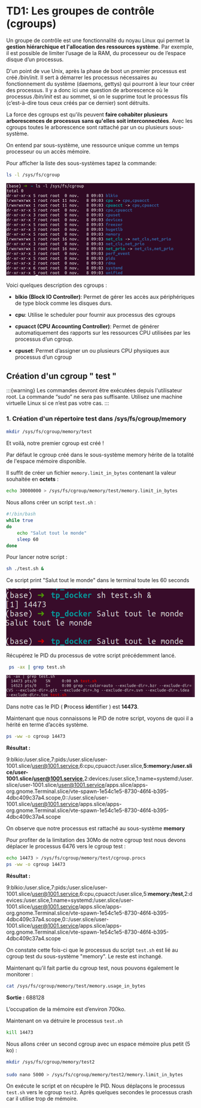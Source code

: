 # TD1: Les groupes de contrôle (cgroups)

Un groupe de contrôle est une fonctionnalité du noyau Linux qui permet la **gestion hiérarchique et l'allocation des ressources système**. Par exemple, il est possible de limiter l’usage de la RAM, du processeur ou de l’espace disque d’un processus.

D'un point de vue Unix, après la phase de boot un premier processus est créé */bin/init*. Il sert à démarrer les processus nécessaires au fonctionnement du système (daemons, gettys) qui pourront à leur tour créer des processus. Il y a donc ici une question de arborescence où le processus */bin/init* est au sommet, si on le supprime tout le processus fils (c’est-à-dire tous ceux créés par ce dernier) sont détruits.

La force des cgroups est qu'ils peuvent **faire cohabiter plusieurs arborescences de processus sans qu'elles soit interconnectées**. Avec les cgroups toutes le arborescence sont rattaché par un ou plusieurs sous-système.

On entend par sous-système, une ressource unique comme un temps processeur ou un accès mémoire.

Pour afficher la liste des sous-systèmes tapez la commande:

```bash
ls -l /sys/fs/cgroup
```

  ![list cgroup](assets/list_cgroup.png)

Voici quelques description des cgroups :

- **blkio (Block IO Controller)**: Permet de gérer les accès aux périphériques de type block comme les disques durs.

- **cpu**:  Utilise le scheduler pour fournir aux processus des cgroups

- **cpuacct (CPU Accounting Controller)**: Permet de générer automatiquement des rapports sur les ressources CPU utilisées par les processus d’un cgroup.

- **cpuset**:  Permet d’assigner un ou plusieurs CPU physiques aux processus d’un cgroup

## Création d'un cgroup " test "

:::{warning}
Les commandes devront être exécutées depuis l'utilisateur root. La commande “sudo” ne sera pas suffisante. Utilisez une machine virtuelle Linux si ce n’est pas votre cas.
:::

### 1. Création d'un répertoire test dans /sys/fs/cgroup/memory
```bash
mkdir /sys/fs/cgroup/memory/test
```
Et voilà, notre premier cgroup est créé !

Par défaut le cgroup créé dans le sous-système memory hérite de la totalité de l'espace mémoire disponible.

Il suffit de créer un fichier `memory.limit_in_bytes` contenant la valeur souhaitée en **octets** :

```bash
echo 30000000 > /sys/fs/cgroup/memory/test/memory.limit_in_bytes
```
Nous allons créer un script `test.sh` :

```bash
#!/bin/bash
while true
do
    echo "Salut tout le monde"
    sleep 60
done
```

Pour lancer notre script :
```bash
sh ./test.sh &
```

Ce script print "Salut tout le monde" dans le terminal toute les 60 seconds

  ![script](assets/script.png)

Récupérez le PID du processus de votre script précédemment lancé.

```bash
 ps -ax | grep test.sh
 ```
 ![PID](assets/PID.png)

Dans notre cas le PID ( **P**rocess **id**entifier ) est **14473**.

Maintenant que nous connaissons le PID de notre script, voyons de quoi il a hérité en terme d’accès système.

```bash
ps -ww -o cgroup 14473
```
**Résultat :**


9:blkio:/user.slice,7:pids:/user.slice/user-1001.slice/user@1001.service,6:cpu,cpuacct:/user.slice,**5:memory:/user.slice/user-1001.slice/user@1001.service**,2:devices:/user.slice,1:name=systemd:/user.slice/user-1001.slice/user@1001.service/apps.slice/apps-org.gnome.Terminal.slice/vte-spawn-1e54c1e5-8730-46f4-b395-4dbc409c37a4.scope,0::/user.slice/user-1001.slice/user@1001.service/apps.slice/apps-org.gnome.Terminal.slice/vte-spawn-1e54c1e5-8730-46f4-b395-4dbc409c37a4.scope


On observe que notre processus est rattaché au sous-système **memory**


Pour profiter de la limitation des 30Mo de notre cgroup test nous devons déplacer le processus 6476 vers le cgroup test :

```bash
echo 14473 > /sys/fs/cgroup/memory/test/cgroup.procs
ps -ww -o cgroup 14473
```

**Résultat :**

9:blkio:/user.slice,7:pids:/user.slice/user-1001.slice/user@1001.service,6:cpu,cpuacct:/user.slice,5:**memory:/test**,2:devices:/user.slice,1:name=systemd:/user.slice/user-1001.slice/user@1001.service/apps.slice/apps-org.gnome.Terminal.slice/vte-spawn-1e54c1e5-8730-46f4-b395-4dbc409c37a4.scope,0::/user.slice/user-1001.slice/user@1001.service/apps.slice/apps-org.gnome.Terminal.slice/vte-spawn-1e54c1e5-8730-46f4-b395-4dbc409c37a4.scope


On constate cette fois-ci que le processus du script `test.sh` est lié au cgroup test du sous-système "memory". Le reste est inchangé.

Maintenant qu’il fait partie du cgroup test, nous pouvons également le monitorer :

```bash
cat /sys/fs/cgroup/memory/test/memory.usage_in_bytes
```
**Sortie :** 688128

L’occupation de la mémoire est d’environ 700ko.

Maintenant on va détruire le processus `test.sh`

```bash
kill 14473
```

Nous allons créer un second cgroup avec un espace mémoire plus petit (5 ko) :

```bash
mkdir /sys/fs/cgroup/memory/test2

sudo nano 5000 > /sys/fs/cgroup/memory/test2/memory.limit_in_bytes
```
On exécute le script et on récupère le PID. Nous déplaçons le processus `test.sh` vers le cgroup `test2`. Après quelques secondes le processus crash car il utilise trop de mémoire.
